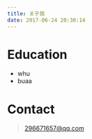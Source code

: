 ```yaml
---
title: 关于我
date: 2017-06-24 20:30:14
---
```


# Education
- whu
- buaa

# Contact
> 296671657@qq.com

